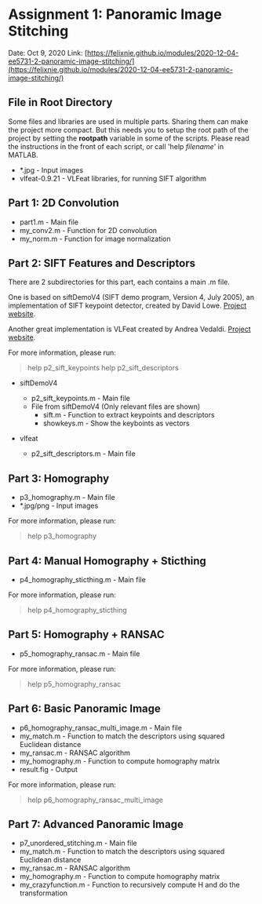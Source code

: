 # Assignment 1: Panoramic Image Stitching

Date: Oct 9, 2020
Link: [https://felixnie.github.io/modules/2020-12-04-ee5731-2-panoramic-image-stitching/](https://felixnie.github.io/modules/2020-12-04-ee5731-2-panoramic-image-stitching/)

## File in Root Directory

Some files and libraries are used in multiple parts. Sharing them can make the project more compact. But this needs you to setup the root path of the project by setting the **rootpath** variable in some of the scripts. Please read the instructions in the front of each script, or call 'help *filename*' in MATLAB.

- *.jpg - Input images
- vlfeat-0.9.21 - VLFeat libraries, for running SIFT algorithm

## Part 1: 2D Convolution

- part1.m - Main file
- my_conv2.m - Function for 2D convolution
- my_norm.m - Function for image normalization

## Part 2: SIFT Features and Descriptors

There are 2 subdirectories for this part, each contains a main .m file.

One is based on siftDemoV4 (SIFT demo program, Version 4, July 2005), an implementation of SIFT keypoint detector, created by David Lowe. [Project website](https://www.cs.ubc.ca/~lowe/keypoints/).

Another great implementation is VLFeat created by Andrea Vedaldi. [Project website](https://www.vlfeat.org/overview/sift.html).

For more information, please run:
> help p2_sift_keypoints
> help p2_sift_descriptors

- siftDemoV4
  - p2_sift_keypoints.m - Main file
  - File from siftDemoV4 (Only relevant files are shown)
    - sift.m - Function to extract keypoints and descriptors
    - showkeys.m - Show the keyboints as vectors

- vlfeat
  - p2_sift_descriptors.m - Main file

## Part 3: Homography

- p3_homography.m - Main file
- *.jpg/png - Input images

For more information, please run:
> help p3_homography

## Part 4: Manual Homography + Sticthing

- p4_homography_sticthing.m - Main file

For more information, please run:
> help p4_homography_sticthing

## Part 5: Homography + RANSAC

- p5_homography_ransac.m - Main file
 
For more information, please run:
> help p5_homography_ransac

## Part 6: Basic Panoramic Image

- p6_homography_ransac_multi_image.m - Main file
- my_match.m - Function to match the descriptors using squared Euclidean distance
- my_ransac.m - RANSAC algorithm
- my_homography.m - Function to compute homography matrix
- result.fig - Output

For more information, please run:
> help p6_homography_ransac_multi_image

## Part 7: Advanced Panoramic Image

- p7_unordered_stitching.m - Main file
- my_match.m - Function to match the descriptors using squared Euclidean distance
- my_ransac.m - RANSAC algorithm
- my_homography.m - Function to compute homography matrix
- my_crazyfunction.m - Function to recursively compute H and do the transformation